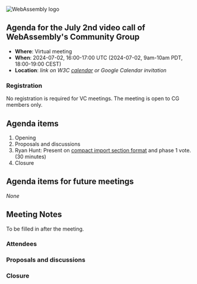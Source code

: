 ![WebAssembly logo](/images/WebAssembly.png)

## Agenda for the July 2nd video call of WebAssembly's Community Group

- **Where**: Virtual meeting
- **When**: 2024-07-02, 16:00-17:00 UTC (2024-07-02, 9am-10am PDT, 18:00-19:00 CEST)
- **Location**: *link on W3C [calendar](https://www.w3.org/groups/cg/webassembly/calendar/) or Google Calendar invitation*

### Registration

No registration is required for VC meetings. The meeting is open to CG members only.

## Agenda items

1. Opening
1. Proposals and discussions
  1. Ryan Hunt: Present on [compact import section format](https://github.com/WebAssembly/design/issues/1514) and phase 1 vote. (30 minutes)
1. Closure

## Agenda items for future meetings

*None*

## Meeting Notes

To be filled in after the meeting.

### Attendees

### Proposals and discussions

### Closure
